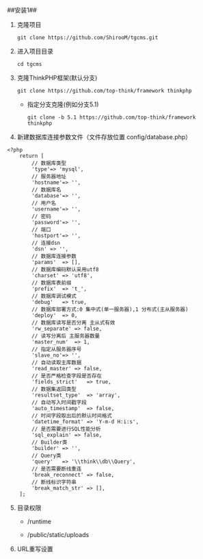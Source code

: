 
##安装1##

1. 克隆项目

   `git clone https://github.com/ShirooM/tgcms.git`
2. 进入项目目录

	`cd tgcms`

3. 克隆ThinkPHP框架(默认分支)

	`git clone https://github.com/top-think/framework thinkphp`

	* 指定分支克隆(例如分支5.1)

		`git clone -b 5.1 https://github.com/top-think/framework thinkphp`

4. 新建数据库连接参数文件（文件存放位置 config/database.php）
```
<?php
	return [
    	// 数据库类型
    	'type'=> 'mysql',
    	// 服务器地址
    	'hostname'=> '',
    	// 数据库名
    	'database'=> '',
    	// 用户名
    	'username'=> '',
    	// 密码
    	'password'=> '',
    	// 端口
    	'hostport'=> '',
    	// 连接dsn
    	'dsn' => '',
    	// 数据库连接参数
    	'params'  => [],
    	// 数据库编码默认采用utf8
    	'charset' => 'utf8',
    	// 数据库表前缀
    	'prefix'  => 't_',
    	// 数据库调试模式
    	'debug'   => true,
    	// 数据库部署方式:0 集中式(单一服务器),1 分布式(主从服务器)
    	'deploy'  => 0,
    	// 数据库读写是否分离 主从式有效
    	'rw_separate' => false,
    	// 读写分离后 主服务器数量
    	'master_num'  => 1,
    	// 指定从服务器序号
    	'slave_no'=> '',
    	// 自动读取主库数据
    	'read_master' => false,
    	// 是否严格检查字段是否存在
    	'fields_strict'   => true,
    	// 数据集返回类型
    	'resultset_type'  => 'array',
    	// 自动写入时间戳字段
    	'auto_timestamp'  => false,
    	// 时间字段取出后的默认时间格式
    	'datetime_format' => 'Y-m-d H:i:s',
    	// 是否需要进行SQL性能分析
    	'sql_explain' => false,
    	// Builder类
    	'builder' => '',
    	// Query类
    	'query'   => '\\think\\db\\Query',
    	// 是否需要断线重连
    	'break_reconnect' => false,
    	// 断线标识字符串
    	'break_match_str' => [],
	];
```
5. 目录权限

	* /runtime

	* /public/static/uploads

6. URL重写设置
